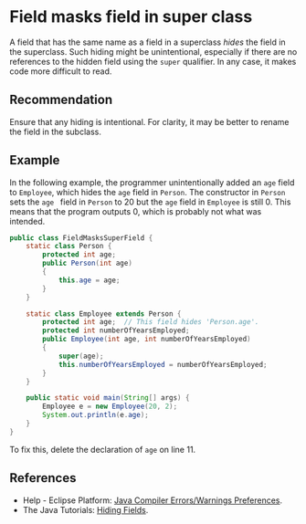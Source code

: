 # Field masks field in super class
A field that has the same name as a field in a superclass *hides* the field in the superclass. Such hiding might be unintentional, especially if there are no references to the hidden field using the `super` qualifier. In any case, it makes code more difficult to read.


## Recommendation
Ensure that any hiding is intentional. For clarity, it may be better to rename the field in the subclass.


## Example
In the following example, the programmer unintentionally added an `age` field to `Employee`, which hides the `age` field in `Person`. The constructor in `Person` sets the `age ` field in `Person` to 20 but the `age` field in `Employee` is still 0. This means that the program outputs 0, which is probably not what was intended.


```java
public class FieldMasksSuperField {
    static class Person {
        protected int age;
        public Person(int age)
        {
            this.age = age;
        }
    }

    static class Employee extends Person {
        protected int age;  // This field hides 'Person.age'.
        protected int numberOfYearsEmployed;
        public Employee(int age, int numberOfYearsEmployed)
        {
            super(age);
            this.numberOfYearsEmployed = numberOfYearsEmployed;
        }
    }

    public static void main(String[] args) {
        Employee e = new Employee(20, 2);
        System.out.println(e.age);
    }
}
```
To fix this, delete the declaration of `age` on line 11.


## References
* Help - Eclipse Platform: [Java Compiler Errors/Warnings Preferences](https://help.eclipse.org/2020-12/advanced/content.jsp?topic=/org.eclipse.jdt.doc.user/reference/preferences/java/compiler/ref-preferences-errors-warnings.htm).
* The Java Tutorials: [Hiding Fields](https://docs.oracle.com/javase/tutorial/java/IandI/hidevariables.html).
